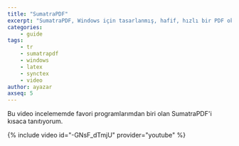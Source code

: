 ```yaml
---
title: "SumatraPDF"
excerpt: "SumatraPDF, Windows için tasarlanmış, hafif, hızlı bir PDF okuyucusu."
categories:
    - guide
tags:
    - tr
    - sumatrapdf
    - windows
    - latex
    - synctex
    - video
author: ayazar
axseq: 5
---
```


Bu video incelememde favori programlarımdan biri olan SumatraPDF'i kısaca
tanıtıyorum.

{% include video id="-GNsF_dTmjU" provider="youtube" %}

